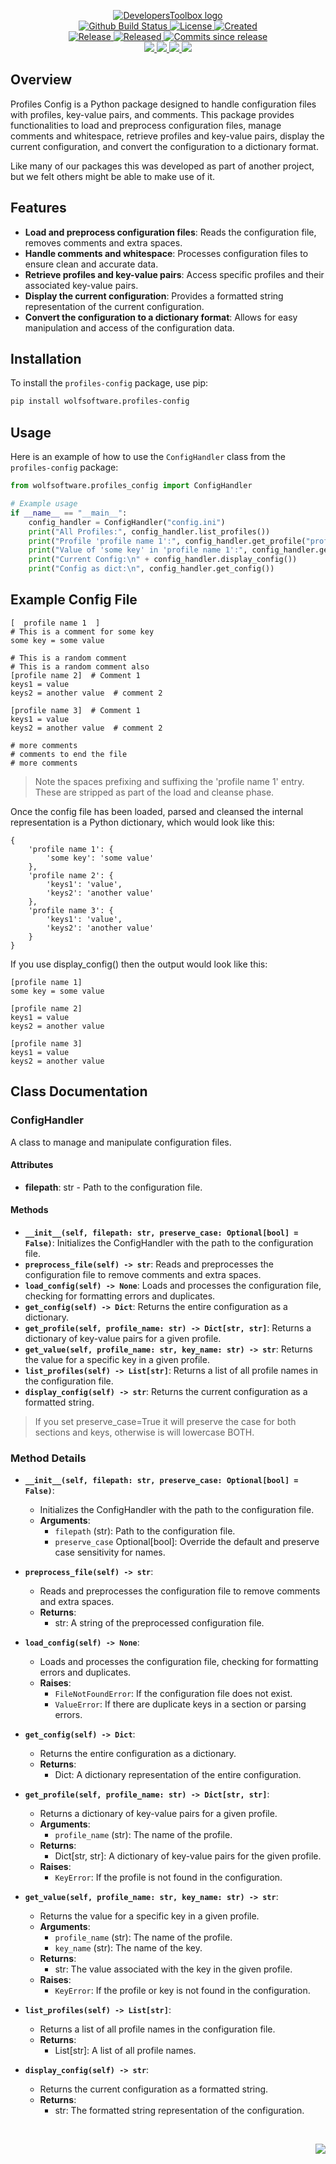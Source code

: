 <!-- markdownlint-disable -->
<p align="center">
    <a href="https://github.com/DevelopersToolbox/">
        <img src="https://cdn.wolfsoftware.com/assets/images/github/organisations/developerstoolbox/black-and-white-circle-256.png" alt="DevelopersToolbox logo" />
    </a>
    <br />
    <a href="https://github.com/DevelopersToolbox/profiles-config-package/actions/workflows/cicd.yml">
        <img src="https://img.shields.io/github/actions/workflow/status/DevelopersToolbox/profiles-config-package/cicd.yml?branch=master&label=build%20status&style=for-the-badge" alt="Github Build Status" />
    </a>
    <a href="https://github.com/DevelopersToolbox/profiles-config-package/blob/master/LICENSE.md">
        <img src="https://img.shields.io/github/license/DevelopersToolbox/profiles-config-package?color=blue&label=License&style=for-the-badge" alt="License">
    </a>
    <a href="https://github.com/DevelopersToolbox/profiles-config-package">
        <img src="https://img.shields.io/github/created-at/DevelopersToolbox/profiles-config-package?color=blue&label=Created&style=for-the-badge" alt="Created">
    </a>
    <br />
    <a href="https://github.com/DevelopersToolbox/profiles-config-package/releases/latest">
        <img src="https://img.shields.io/github/v/release/DevelopersToolbox/profiles-config-package?color=blue&label=Latest%20Release&style=for-the-badge" alt="Release">
    </a>
    <a href="https://github.com/DevelopersToolbox/profiles-config-package/releases/latest">
        <img src="https://img.shields.io/github/release-date/DevelopersToolbox/profiles-config-package?color=blue&label=Released&style=for-the-badge" alt="Released">
    </a>
    <a href="https://github.com/DevelopersToolbox/profiles-config-package/releases/latest">
        <img src="https://img.shields.io/github/commits-since/DevelopersToolbox/profiles-config-package/latest.svg?color=blue&style=for-the-badge" alt="Commits since release">
    </a>
    <br />
    <a href="https://github.com/DevelopersToolbox/profiles-config-package/blob/master/.github/CODE_OF_CONDUCT.md">
        <img src="https://img.shields.io/badge/Code%20of%20Conduct-blue?style=for-the-badge" />
    </a>
    <a href="https://github.com/DevelopersToolbox/profiles-config-package/blob/master/.github/CONTRIBUTING.md">
        <img src="https://img.shields.io/badge/Contributing-blue?style=for-the-badge" />
    </a>
    <a href="https://github.com/DevelopersToolbox/profiles-config-package/blob/master/.github/SECURITY.md">
        <img src="https://img.shields.io/badge/Report%20Security%20Concern-blue?style=for-the-badge" />
    </a>
    <a href="https://github.com/DevelopersToolbox/profiles-config-package/issues">
        <img src="https://img.shields.io/badge/Get%20Support-blue?style=for-the-badge" />
    </a>
</p>

## Overview

Profiles Config is a Python package designed to handle configuration files with profiles, key-value pairs, and comments. This package
provides functionalities to load and preprocess configuration files, manage comments and whitespace, retrieve profiles and key-value pairs,
display the current configuration, and convert the configuration to a dictionary format.

Like many of our packages this was developed as part of another project, but we felt others might be able to make use of it.

## Features

- **Load and preprocess configuration files**: Reads the configuration file, removes comments and extra spaces.
- **Handle comments and whitespace**: Processes configuration files to ensure clean and accurate data.
- **Retrieve profiles and key-value pairs**: Access specific profiles and their associated key-value pairs.
- **Display the current configuration**: Provides a formatted string representation of the current configuration.
- **Convert the configuration to a dictionary format**: Allows for easy manipulation and access of the configuration data.

## Installation

To install the `profiles-config` package, use pip:

```bash
pip install wolfsoftware.profiles-config
```

## Usage

Here is an example of how to use the `ConfigHandler` class from the `profiles-config` package:

```python
from wolfsoftware.profiles_config import ConfigHandler

# Example usage
if __name__ == "__main__":
    config_handler = ConfigHandler("config.ini")
    print("All Profiles:", config_handler.list_profiles())
    print("Profile 'profile name 1':", config_handler.get_profile("profile name 1"))
    print("Value of 'some key' in 'profile name 1':", config_handler.get_value("profile name 1", "some key"))
    print("Current Config:\n" + config_handler.display_config())
    print("Config as dict:\n", config_handler.get_config())
```

## Example Config File

```
[  profile name 1  ]
# This is a comment for some key
some key = some value

# This is a random comment
# This is a random comment also
[profile name 2]  # Comment 1
keys1 = value
keys2 = another value  # comment 2

[profile name 3]  # Comment 1
keys1 = value
keys2 = another value  # comment 2

# more comments
# comments to end the file
# more comments
```

> Note the spaces prefixing and suffixing the 'profile name 1' entry. These are stripped as part of the load and cleanse phase.

Once the config file has been loaded, parsed and cleansed the internal representation is a Python dictionary, which would look like this:

```
{
    'profile name 1': {
        'some key': 'some value'
    },
    'profile name 2': {
        'keys1': 'value',
        'keys2': 'another value'
    }, 
    'profile name 3': {
        'keys1': 'value', 
        'keys2': 'another value'
    }
}
```

If you use display_config() then the output would look like this:

```
[profile name 1]
some key = some value

[profile name 2]
keys1 = value
keys2 = another value

[profile name 3]
keys1 = value
keys2 = another value
```

## Class Documentation

### ConfigHandler

A class to manage and manipulate configuration files.

#### Attributes

- **filepath**: str - Path to the configuration file.

#### Methods

- **`__init__(self, filepath: str, preserve_case: Optional[bool] = False)`**: Initializes the ConfigHandler with the path to the configuration file.
- **`preprocess_file(self) -> str`**: Reads and preprocesses the configuration file to remove comments and extra spaces.
- **`load_config(self) -> None`**: Loads and processes the configuration file, checking for formatting errors and duplicates.
- **`get_config(self) -> Dict`**: Returns the entire configuration as a dictionary.
- **`get_profile(self, profile_name: str) -> Dict[str, str]`**: Returns a dictionary of key-value pairs for a given profile.
- **`get_value(self, profile_name: str, key_name: str) -> str`**: Returns the value for a specific key in a given profile.
- **`list_profiles(self) -> List[str]`**: Returns a list of all profile names in the configuration file.
- **`display_config(self) -> str`**: Returns the current configuration as a formatted string.

> If you set preserve_case=True it will preserve the case for both sections and keys, otherwise is will lowercase BOTH.

### Method Details

- **`__init__(self, filepath: str, preserve_case: Optional[bool] = False)`**:
  - Initializes the ConfigHandler with the path to the configuration file.
  - **Arguments**:
    - `filepath` (str): Path to the configuration file.
    - `preserve_case` Optional[bool]: Override the default and preserve case sensitivity for names.

- **`preprocess_file(self) -> str`**:
  - Reads and preprocesses the configuration file to remove comments and extra spaces.
  - **Returns**:
    - str: A string of the preprocessed configuration file.

- **`load_config(self) -> None`**:
  - Loads and processes the configuration file, checking for formatting errors and duplicates.
  - **Raises**:
    - `FileNotFoundError`: If the configuration file does not exist.
    - `ValueError`: If there are duplicate keys in a section or parsing errors.

- **`get_config(self) -> Dict`**:
  - Returns the entire configuration as a dictionary.
  - **Returns**:
    - Dict: A dictionary representation of the entire configuration.

- **`get_profile(self, profile_name: str) -> Dict[str, str]`**:
  - Returns a dictionary of key-value pairs for a given profile.
  - **Arguments**:
    - `profile_name` (str): The name of the profile.
  - **Returns**:
    - Dict[str, str]: A dictionary of key-value pairs for the given profile.
  - **Raises**:
    - `KeyError`: If the profile is not found in the configuration.

- **`get_value(self, profile_name: str, key_name: str) -> str`**:
  - Returns the value for a specific key in a given profile.
  - **Arguments**:
    - `profile_name` (str): The name of the profile.
    - `key_name` (str): The name of the key.
  - **Returns**:
    - str: The value associated with the key in the given profile.
  - **Raises**:
    - `KeyError`: If the profile or key is not found in the configuration.

- **`list_profiles(self) -> List[str]`**:
  - Returns a list of all profile names in the configuration file.
  - **Returns**:
    - List[str]: A list of all profile names.

- **`display_config(self) -> str`**:
  - Returns the current configuration as a formatted string.
  - **Returns**:
    - str: The formatted string representation of the configuration.

<br />
<p align="right"><a href="https://wolfsoftware.com/"><img src="https://img.shields.io/badge/Created%20by%20Wolf%20on%20behalf%20of%20Wolf%20Software-blue?style=for-the-badge" /></a></p>
